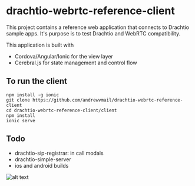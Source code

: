 # drachtio-webrtc-reference-client

This project contains a reference web application that connects to Drachtio sample apps. It's purpose is to test Drachtio and WebRTC compatibility.

This application is built with
- Cordova/Angular/Ionic for the view layer
- Cerebral.js for state management and control flow

## To run the client
```
npm install -g ionic
git clone https://github.com/andrewvmail/drachtio-webrtc-reference-client
cd drachtio-webrtc-reference-client/client
npm install
ionic serve
```

## Todo
- drachtio-sip-registrar: in call modals
- drachtio-simple-server
- ios and android builds

![alt text](https://user-images.githubusercontent.com/2431354/45941963-50b6f500-bf95-11e8-99a6-08893d761577.png)
